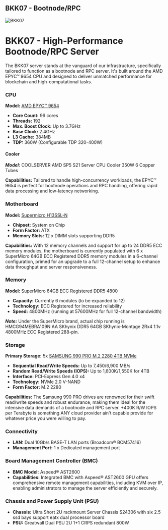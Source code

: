 ## BKK07 - Bootnode/RPC
![BKK07](./images/BKK07/BKK07.webp)

# BKK07 - High-Performance Bootnode/RPC Server

The BKK07 server stands at the vanguard of our infrastructure, specifically tailored to
function as a bootnode and RPC server. It's built around the AMD EPYC™ 9654 CPU and designed
to deliver unmatched performance for blockchain and high-computational tasks.

### CPU
**Model:** [AMD EPYC™ 9654](https://www.amd.com/en/product/12191)
- **Core Count:** 96 cores
- **Threads:** 192
- **Max. Boost Clock:** Up to 3.7GHz
- **Base Clock:** 2.4GHz
- **L3 Cache:** 384MB
- **TDP:** 360W (Configurable TDP 320-400W)

#### Cooler
***Model:*** COOLSERVER AMD SP5 S21 Server CPU Cooler 350W 6 Copper Tubes

**Capabilities:** Tailored to handle high-concurrency workloads, the EPYC™ 9654 is perfect
for bootnode operations and RPC handling, offering rapid data processing and low-latency networking.

### Motherboard
**Model:** [Supermicro H13SSL-N](https://www.supermicro.com/en/products/motherboard/h13ssl-n)
- **Chipset:** System on Chip
- **Form Factor:** ATX
- **Memory Slots:** 12 x DIMM slots supporting DDR5

**Capabilities:** With 12 memory channels and support for up to 24 DDR5 ECC memory modules,
the motherboard is currently populated with 6 x SuperMicro 64GB ECC Registered DDR5 memory
modules in a 6-channel configuration, primed for an upgrade to a full 12-channel setup to
enhance data throughput and server responsiveness.

### Memory
**Model:** SuperMicro 64GB ECC Registered DDR5 4800
- **Capacity:** Currently 6 modules (to be expanded to 12)
- **Technology:** ECC Registered for increased reliability
- **Speed:** 4800MHz (running at 57600MHz for full 12-channel bandwidth)

***Note:*** Under the SuperMicro brand, actual chip running is HMCG94MEBRA109N AA SKhynix DDR5 64GB SKhynix-Montage 2Rx4 1.1v 4800MHz ECC Registered 288-pin.

### Storage
**Primary Storage:** 5x [SAMSUNG 990 PRO M.2 2280 4TB NVMe](https://www.samsung.com/us/computing/memory-storage/solid-state-drives/990-pro-pcie-4-0-nvme-ssd-4tb-mz-v9p4t0b-am/)
- **Sequential Read/Write Speeds:** Up to 7,450/6,900 MB/s
- **Random Read/Write Speeds (IOPS):** Up to 1,600K/1,550K for 4TB
- **Interface:** PCI-Express Gen 4.0 x4
- **Technology:** NVMe 2.0 V-NAND
- **Form Factor:** M.2 2280

**Capabilities:** The Samsung 990 PRO drives are renowned for their swift read/write speeds
and robust endurance, making them ideal for the intensive data demands of a bootnode and
RPC server. +400K R/W IOPS per Terabyte is something ANY cloud provider ain't capable provide
for whatever price you were willing to pay.

### Connectivity
- **LAN:** Dual 10Gb/s BASE-T LAN ports (Broadcom® BCM57416)
- **Management Port:** 1 x Dedicated management port

### Board Management Controller (BMC)
- **BMC Model:** Aspeed® AST2600
- **Capabilities:** Integrated BMC with Aspeed® AST2600 GPU offers comprehensive remote management
capabilities, including KVM over IP, enabling administrators to manage the server efficiently and securely.

### Chassis and Power Supply Unit (PSU)
- **Chassis:** Ultra Short 2U rackmount Server Chassis S24306 with six 2.5 ssd bays support eatx dual processor board
- **PSU:** Greatwall Dual PSU 2U 1+1 CRPS redundant 800W
